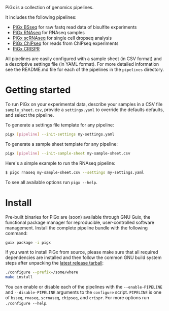 PiGx is a collection of genomics pipelines.

It includes the following pipelines:

- [PiGx BSseq](https://github.com/BIMSBbioinfo/pigx_bsseq) for raw fastq read data of bisulfite experiments
- [PiGx RNAseq](https://github.com/BIMSBbioinfo/pigx_rnaseq) for RNAseq samples
- [PiGx scRNAseq](https://github.com/BIMSBbioinfo/pigx_scrnaseq) for single cell dropseq analysis
- [PiGx ChIPseq](https://github.com/BIMSBbioinfo/pigx_chipseq) for reads from ChIPseq experiments
- [PiGx CRISPR](https://github.com/BIMSBbioinfo/pigx_crispr)

All pipelines are easily configured with a sample sheet (in CSV
format) and a descriptive settings file (in YAML format).  For more
detailed information see the README.md file for each of the pipelines
in the `pipelines` directory.


# Getting started

To run PiGx on your experimental data, describe your samples in a CSV
file `sample_sheet.csv`, provide a `settings.yaml` to override the
defaults defaults, and select the pipeline.

To generate a settings file template for any pipeline:

```sh
pigx [pipeline] --init-settings my-settings.yaml
```

To generate a sample sheet template for any pipeline:

```sh
pigx [pipeline] --init-sample-sheet my-sample-sheet.csv
```

Here's a simple example to run the RNAseq pipeline:

```sh
$ pigx rnaseq my-sample-sheet.csv --settings my-settings.yaml
```

To see all available options run `pigx --help`.


# Install

Pre-built binaries for PiGx are (soon) available through GNU Guix, the
functional package manager for reproducible, user-controlled software
management.  Install the complete pipeline bundle with the following
command: 

```sh
guix package -i pigx
```

If you want to install PiGx from source, please make sure that all
required dependencies are installed and then follow the common GNU
build system steps after unpacking the [latest release
tarball](https://github.com/BIMSBbioinfo/pigx/releases/latest):

```sh
./configure --prefix=/some/where
make install
```

You can enable or disable each of the pipelines with the
`--enable-PIPELINE` and `--disable-PIPELINE` arguments to the
`configure` script.  `PIPELINE` is one of `bsseq`, `rnaseq`,
`scrnaseq`, `chipseq`, and `crispr`.  For more options run
`./configure --help`.

